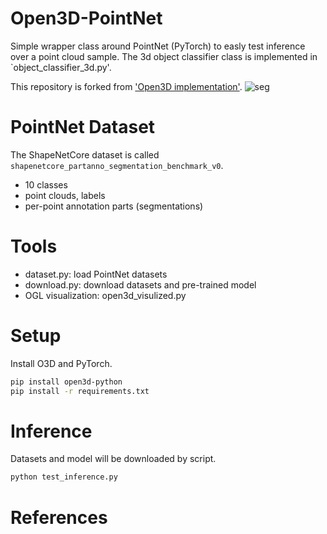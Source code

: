 # Open3D-PointNet
Simple wrapper class around PointNet (PyTorch) to easly test inference over a point cloud sample.
The 3d object classifier class is implemented in `object_classifier_3d.py'.

This repository is forked from
['Open3D implementation'](https://github.com/fxia22/pointnet.pytorch).
![seg](misc/o3d_visualize.png)

# PointNet Dataset
The ShapeNetCore dataset is called `shapenetcore_partanno_segmentation_benchmark_v0`.
* 10 classes
* point clouds, labels
* per-point annotation parts (segmentations)

# Tools
* dataset.py: load PointNet datasets 
* download.py: download datasets and pre-trained model
* OGL visualization: open3d_visulized.py


# Setup
Install O3D and PyTorch.

```bash
pip install open3d-python
pip install -r requirements.txt
```

# Inference
Datasets and model will be downloaded by script.
```bash
python test_inference.py
```

# References
[open3d]: https://github.com/IntelVCL/Open3D
